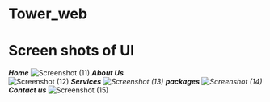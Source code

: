# Tower_web
# Screen shots of UI

*****Home***** 
![Screenshot (11)](https://user-images.githubusercontent.com/46772783/106394389-60c32700-6422-11eb-8a39-8cef146fc8cc.png)
*****About Us*****  
![Screenshot (12)](https://user-images.githubusercontent.com/46772783/106394398-6456ae00-6422-11eb-9382-0101127b1e66.png)
******Services*****
![Screenshot (13)](https://user-images.githubusercontent.com/46772783/106394405-6de01600-6422-11eb-87de-cec843d00f66.png)
*****packages*****
![Screenshot (14)](https://user-images.githubusercontent.com/46772783/106394409-70db0680-6422-11eb-9065-29ad13242f64.png)
*****Contact us******
![Screenshot (15)](https://user-images.githubusercontent.com/46772783/106394410-733d6080-6422-11eb-98d2-979d2208486c.png)
